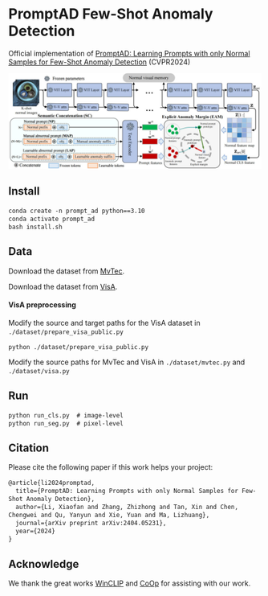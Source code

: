 PromptAD Few-Shot Anomaly Detection
=================================
Official implementation of [PromptAD: Learning Prompts with only Normal Samples for Few-Shot Anomaly Detection](http://arxiv.org/abs/2404.05231) (CVPR2024)

![RUNOOB 图标](https://github.com/FuNz-0/PromptAD/blob/main/PromptAD.jpg)

## Install
```
conda create -n prompt_ad python==3.10
conda activate prompt_ad
bash install.sh
```
## Data
Download the dataset from [MvTec](https://www.mvtec.com/company/research/datasets/mvtec-ad).

Download the dataset from [VisA](https://github.com/amazon-science/spot-diff?tab=readme-ov-file#data-download).

#### VisA preprocessing
Modify the source and target paths for the VisA dataset in `./dataset/prepare_visa_public.py`
```
python ./dataset/prepare_visa_public.py
```
Modify the source paths for MvTec and VisA in `./dataset/mvtec.py` and `./dataset/visa.py`
## Run
```
python run_cls.py  # image-level
python run_seg.py  # pixel-level
```

## Citation
Please cite the following paper if this work helps your project:
```
@article{li2024promptad,
  title={PromptAD: Learning Prompts with only Normal Samples for Few-Shot Anomaly Detection},
  author={Li, Xiaofan and Zhang, Zhizhong and Tan, Xin and Chen, Chengwei and Qu, Yanyun and Xie, Yuan and Ma, Lizhuang},
  journal={arXiv preprint arXiv:2404.05231},
  year={2024}
}
```

## Acknowledge

We thank the great works [WinCLIP](https://github.com/caoyunkang/WinClip.git) and [CoOp](https://github.com/KaiyangZhou/CoOp.git) for assisting with our work.
